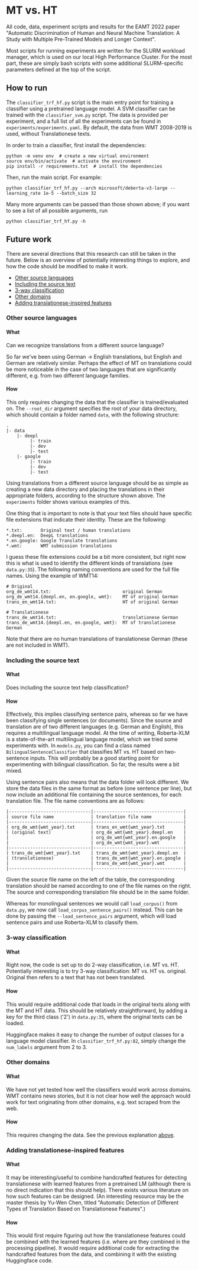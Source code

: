 # MT vs. HT
All code, data, experiment scripts and results for the EAMT 2022 paper "Automatic
Discrimination of Human and Neural Machine Translation: A Study with Multiple
Pre-Trained Models and Longer Context".

Most scripts for running experiments are written for the SLURM workload manager, which
is used on our local High Performance Cluster. For the most part, these are simply bash
scripts with some additional SLURM-specific parameters defined at the top of the script.

## How to run
The `classifier_trf_hf.py` script is the main entry point for training a classifier
using a pretrained language model. A SVM classifier can be trained with the
`classifier_svm.py` script. The data is provided per experiment, and a full list of all
the experiments can be found in `experiments/experiments.yaml`. By default, the data
from WMT 2008-2019 is used, without Translationese texts.

In order to train a classifier, first install the dependencies:

```shell
python -m venv env  # create a new virtual environment
source env/bin/activate  # activate the environment
pip install -r requirements.txt  # install the dependencies
```

Then, run the main script. For example:

```shell
python classifier_trf_hf.py --arch microsoft/deberta-v3-large --learning_rate 1e-5 --batch_size 32
```

Many more arguments can be passed than those shown above; if you want to see a list of
all possible arguments, run

```shell
python classifier_trf_hf.py -h
```


## Future work

There are several directions that this research can still be taken in the future.
Below is an overview of potentially interesting things to explore, and how the code
should be modified to make it work.

- [Other source languages](#other-source-languages)
- [Including the source text](#including-the-source-text)
- [3-way classification](#3-way-classification)
- [Other domains](#other-domains)
- [Adding translationese-inspired features](#adding-translationese-inspired-features)


### Other source languages

#### What
Can we recognize translations from a different source language?

So far we've been using German -> English translations, but English and German are
relatively similar. Perhaps the effect of MT on translations could be more noticeable in
the case of two languages that are significantly different, e.g. from two different
language families.

#### How
This only requires changing the data that the classifier is trained/evaluated on. The
`--root_dir` argument specifies the root of your data directory, which should contain a
folder named `data`, with the following structure:

```
.
|- data
    |- deepl
         |- train
         |- dev
         |- test
    |- google
         |- train
         |- dev
         |- test
```

Using translations from a different source language should be as simple as creating
a new data directory and placing the translations in their appropriate folders,
according to the structure shown above. The `experiments` folder shows various
examples of this.

One thing that is important to note is that your text files should have specific
file extensions that indicate their identity. These are the following:

```
*.txt:       Original text / human translations
*.deepl.en:  DeepL translations
*.en.google: Google Translate translations
*.wmt:       WMT submission translations
```

I guess these file extensions could be a bit more consistent, but right now this is what
is used to identify the different kinds of translations (see `data.py:35`). The
following naming conventions are used for the full file names. Using the example of
WMT14:

```
# Original
org_de_wmt14.txt:                           original German
org_de_wmt14.{deepl.en, en.google, wmt}:    MT of original German
trans_en_wmt14.txt:                         HT of original German

# Translationese
trans_de_wmt14.txt:                         translationese German
trans_de_wmt14.{deepl.en, en.google, wmt}:  MT of translationese German
```

Note that there are no human translations of translationese German (these are not
included in WMT).

### Including the source text

#### What
Does including the source text help classification?

#### How
Effectively, this implies classifying sentence pairs, whereas so far we have been
classifying single sentences (or documents). Since the source and translation are of
two different languages (e.g. German and English), this requires a multilingual
language model. At the time of writing, Roberta-XLM is a state-of-the-art multilingual
language model, which we tried some experiments with. In `models.py`, you can find a
class named
`BilingualSentenceClassifier` that classifies MT vs. HT based on two-sentence inputs.
This will probably be a good starting point for experimenting with bilingual
classification. So far, the results were a bit mixed.

Using sentence pairs also means that the data folder will look different. We store the
data files in the same format as before (one sentence per line), but now include an
additional file containing the source sentences, for each translation file. The file
name conventions are as follows:

```
|-------------------------------|----------------------------------|
| source file name              | translation file name            |
|-------------------------------|----------------------------------|
| org_de_wmt{wmt_year}.txt      | trans_en_wmt{wmt_year}.txt       |
| (original text)               | org_de_wmt{wmt_year}.deepl.en    |
|                               | org_de_wmt{wmt_year}.en.google   |
|                               | org_de_wmt{wmt_year}.wmt         |
|-------------------------------|----------------------------------|
| trans_de_wmt{wmt_year}.txt    | trans_de_wmt{wmt_year}.deepl.en  |
| (translationese)              | trans_de_wmt{wmt_year}.en.google |
|                               | trans_de_wmt{wmt_year}.wmt       |
|-------------------------------|----------------------------------|

```

Given the source file name on the left of the table, the corresponding translation
should be named according to one of the file names on the right. The source and
corresponding translation file should be in the same folder.

Whereas for monolingual sentences we would call `load_corpus()` from `data.py`, we now
call
`load_corpus_sentence_pairs()` instead. This can be done by passing
the `--load_sentence_pairs` argument, which will load sentence pairs and use Roberta-XLM
to classify them.

### 3-way classification

#### What
Right now, the code is set up to do 2-way classification, i.e. MT vs. HT. Potentially
interesting is to try 3-way classification: MT vs. HT vs. original. Original then refers
to a text that has not been translated.

#### How
This would require additional code that loads in the original texts along with the MT
and HT data. This should be relatively straightforward, by adding a key for the third
class ('2') in `data.py:35`, where the original texts can be loaded.

Huggingface makes it easy to change the number of output classes for a language
model classifier. In `classifier_trf_hf.py:82`, simply change the `num_labels` argument
from 2 to 3.



### Other domains

#### What
We have not yet tested how well the classifiers would work across domains. WMT contains
news stories, but it is not clear how well the approach would work for text originating
from other domains, e.g. text scraped from the web.

#### How
This requires changing the data. See the previous explanation [above](#other-source-languages).



### Adding translationese-inspired features

#### What
It may be interesting/useful to combine handcrafted features for detecting
translationese with learned features from a pretrained LM (although there is no
direct indication that this should help). There exists various literature on how
such features can be designed. (An interesting resource may be the master thesis by
Yu-Wen Chen, titled "Automatic Detection of Different Types of Translation Based on
Translationese Features".)

#### How
This would first require figuring out how the translationese features could be
combined with the learned features (i.e. where are they combined in the processing
pipeline). It would require additional code for extracting the handcrafted features
from the data, and combining it with the existing Huggingface code.

